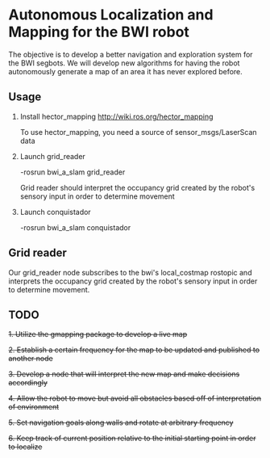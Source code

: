 # Autonomous Localization and Mapping for the BWI robot
The objective is to develop a better navigation and exploration system for
the BWI segbots. We will develop new algorithms for having the robot autonomously
generate a map of an area it has never explored before.

## Usage
1. Install hector_mapping http://wiki.ros.org/hector_mapping
   
   To use hector_mapping, you need a source of sensor_msgs/LaserScan data
2. Launch grid_reader

   -rosrun bwi_a_slam grid_reader
   
   Grid reader should interpret the occupancy grid created by the robot's sensory input in order to determine movement

3. Launch conquistador

   -rosrun bwi_a_slam conquistador
   

## Grid reader
Our grid_reader node subscribes to the bwi's local_costmap rostopic and interprets the occupancy grid created by the robot's sensory input in order to determine movement.


## TODO
~~1. Utilize the gmapping package to develop a live map~~

~~2. Establish a certain frequency for the map to be updated and published to another node~~

~~3. Develop a node that will interpret the new map and make decisions accordingly~~

~~4. Allow the robot to move but avoid all obstacles based off of interpretation of environment~~

~~5. Set navigation goals along walls and rotate at arbitrary frequency~~

~~6. Keep track of current position relative to the initial starting point in order to localize~~

